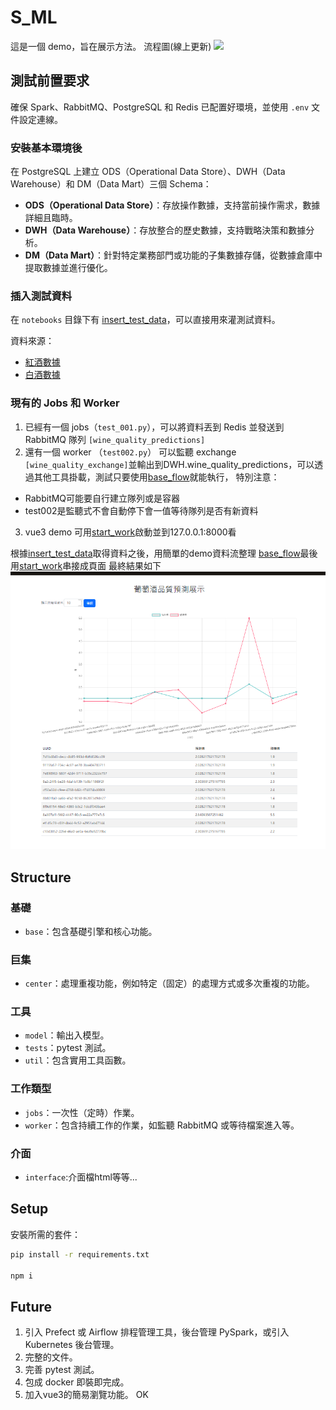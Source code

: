 
# S_ML
這是一個 demo，旨在展示方法。
流程圖(線上更新)
<img src="https://docs.google.com/drawings/d/1RFKfnPxElctGqfn72ukrSXaJ9x4Rbvs2ob_SG469kb4/pub?w=1440&amp;h=1080">

## 測試前置要求

確保 Spark、RabbitMQ、PostgreSQL 和 Redis 已配置好環境，並使用 `.env` 文件設定連線。

### 安裝基本環境後

在 PostgreSQL 上建立 ODS（Operational Data Store）、DWH（Data Warehouse）和 DM（Data Mart）三個 Schema：

- **ODS（Operational Data Store）**：存放操作數據，支持當前操作需求，數據詳細且臨時。
- **DWH（Data Warehouse）**：存放整合的歷史數據，支持戰略決策和數據分析。
- **DM（Data Mart）**：針對特定業務部門或功能的子集數據存儲，從數據倉庫中提取數據並進行優化。

### 插入測試資料

在 `notebooks` 目錄下有 [insert_test_data](notebooks/insert_test_data.ipynb)，可以直接用來灌測試資料。

資料來源：
- [紅酒數據](https:archive.ics.uci.edumlmachine-learning-databaseswine-qualitywinequality-red.csv)
- [白酒數據](https:archive.ics.uci.edumlmachine-learning-databaseswine-qualitywinequality-white.csv)

### 現有的 Jobs 和 Worker

1. 已經有一個 jobs（`test_001.py`），可以將資料丟到 Redis 並發送到 RabbitMQ 隊列 `[wine_quality_predictions]` 
2. 還有一個 worker （`test002.py`） 可以監聽 exchange `[wine_quality_exchange]`並輸出到DWH.wine_quality_predictions，可以透過其他工具掛載，測試只要使用[base_flow](notebooks/base_flow.ipynb)就能執行，
特別注意：
- RabbitMQ可能要自行建立隊列或是容器
- test002是監聽式不會自動停下會一值等待隊列是否有新資料

        
3. vue3 demo 可用[start_work](notebooks/start_work.ipynb)啟動並到127.0.0.1:8000看

根據[insert_test_data](notebooks/insert_test_data.ipynb)取得資料之後，用簡單的demo資料流整理
[base_flow](notebooks/base_flow.ipynb)最後用[start_work](notebooks/start_work.ipynb)串接成頁面
最終結果如下
![酒類](image/image.png)


## Structure

### 基礎
- `base`：包含基礎引擎和核心功能。

### 巨集
- `center`：處理重複功能，例如特定（固定）的處理方式或多次重複的功能。

### 工具
- `model`：輸出入模型。
- `tests`：pytest 測試。
- `util`：包含實用工具函數。

### 工作類型
- `jobs`：一次性（定時）作業。
- `worker`：包含持續工作的作業，如監聽 RabbitMQ 或等待檔案進入等。

### 介面
- `interface`:介面檔html等等...

## Setup

安裝所需的套件：

```bash
pip install -r requirements.txt

npm i 
```


## Future

1. 引入 Prefect 或 Airflow 排程管理工具，後台管理 PySpark，或引入 Kubernetes 後台管理。
2. 完整的文件。
3. 完善 pytest 測試。
4. 包成 docker 即裝即完成。
5. 加入vue3的簡易瀏覽功能。 OK